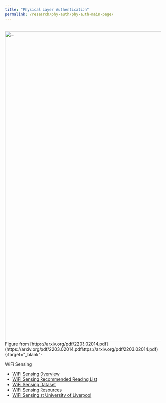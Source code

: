 ```yaml
---
title: "Physical Layer Authentication"
permalink: /research/phy-auth/phy-auth-main-page/
---
```


<br />
<img align="center" width="1000" src="{{ site.url }}/images\wireless-sensing\WirelessSensingSystemModel.png" alt="...">
<br />
Figure from [https://arxiv.org/pdf/2203.02014.pdf](https://arxiv.org/pdf/2203.02014.pdfhttps://arxiv.org/pdf/2203.02014.pdf){:target="_blank"}


WiFi Sensing
* [WiFi Sensing Overview](/research/phy-auth/phy-auth-overview/)
* [WiFi Sensing Recommended Reading List](/research/phy-auth/phy-auth-recommended-reading/)
* [WiFi Sensing Dataset](/research/phy-auth/phy-auth-dataset/)
* [WiFi Sensing Resources](/research/phy-auth/phy-auth-resources/)
* [WiFi Sensing at University of Liverpool](/research/phy-auth/phy-auth-pub/)